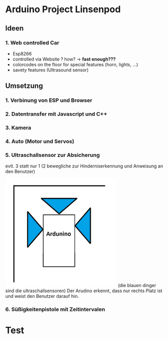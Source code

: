 # Arduino Project Linsenpod
## **Ideen**
### 1. Web controlled Car
- Esp8266
- controlled via Website ? how? -> **fast enough???**
- colorcodes on the floor for special features (horn, lights, ...)
- savety features (Ultrasound sensor)


## **Umsetzung**
### 1. Verbinung von ESP und Browser
### 2. Datentransfer mit Javascript und C++
### 3. Kamera
### 4. Auto (Motor und Servos)
### 5. Ultraschallsensor zur Absicherung
evtl. 3 statt nur 1 (2 bewegliche zur Hinderniserkennung und Anweisung an den Benutzer)

<img src="bilder/ultraschallsensorEntwurf.png" alt="Mein Projektlogo" width="350">
(die blauen dinger sind die ultraschallsensoren)
Der Arudino erkennt, dass nur rechts Platz ist und weist den Benutzer darauf hin.

### 6. Süßigkeitenpistole mit Zeitintervalen

<h1 padding="10" backgroundcolor="red" >Test</h1>
